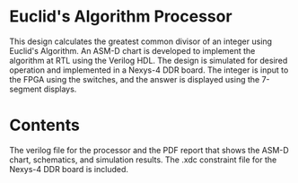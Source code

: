 # Euclid's Algorithm Processor
This design calculates the greatest common divisor of an integer using Euclid's Algorithm. An ASM-D chart is developed to implement the algorithm at RTL using the Verilog HDL.
The design is simulated for desired operation and implemented in a Nexys-4 DDR board. The integer is input to the FPGA using the switches, and the answer is displayed using the 7-segment displays.

# Contents
The verilog file for the processor and the PDF report that shows the ASM-D chart, schematics, and simulation results. The .xdc constraint file for the Nexys-4 DDR board is included.
